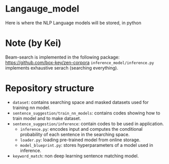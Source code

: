 # Langauge_model
Here is where the NLP Language models will be stored, in python

# Note (by Kei)
Beam-search is implemented in the following package: https://github.com/box-key/zen-corpora
`inference_model/inference.py` implements exhaustive serach (searching everything).

# Repository structure

* `dataset`: contains searching space and masked datasets used for training nn model.
* `sentence_suggestion/train_nn_models`: contains codes showing how to train model and to make dataset.
* `sentence_suggestion/inference`: contain codes to be used in application.
	* `inference.py`: encodes input and computes the conditional probability of each sentence in the searching space.
	* `loader.py`: loading pre-trained model from online storage.
	* `model_blueprint.py`: stores hyperparameters of a model used in inference.
* `keyword_match`: non deep learning sentence matching model.
